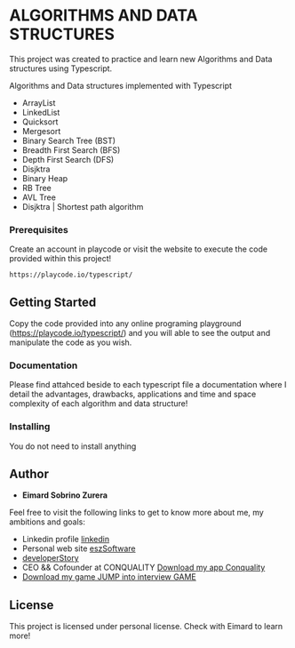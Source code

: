# ALGORITHMS AND DATA STRUCTURES

This project was created to practice and learn new Algorithms and Data structures using Typescript.

Algorithms and Data structures implemented with Typescript
- ArrayList
- LinkedList
- Quicksort
- Mergesort
- Binary Search Tree (BST)
- Breadth First Search (BFS)
- Depth First Search (DFS) 
- Disjktra
- Binary Heap
- RB Tree
- AVL Tree
- Disjktra | Shortest path algorithm


### Prerequisites
Create an account in playcode or visit the website to execute the code provided within this project! 

```
https://playcode.io/typescript/

```

## Getting Started
Copy the code provided into any online programing playground (https://playcode.io/typescript/) and you will able to see the output and manipulate the code as you wish.

### Documentation
Please find attahced beside to each typescript file a documentation where I detail the advantages, drawbacks, applications and time and space complexity of each algorithm and data structure!

### Installing
You do not need to install anything

## Author

* **Eimard Sobrino Zurera** 

Feel free to visit the following links to get to know more about me, my ambitions and goals:

- Linkedin profile [linkedin](linkedin.com/in/eimardsobrinozurera) 
- Personal web site [eszSoftware](https://eimardsobrinozurera.com/#/home) 
- [developerStory](https://stackoverflow.com/story/eimard) 
- CEO && Cofounder at CONQUALITY [Download my app Conquality](https://play.google.com/store/apps/details?id=com.eszsoftware.conquality) 
- [Download my game JUMP into interview GAME](https://play.google.com/store/apps/details?id=com.jumptipgame) 

## License

This project is licensed under personal license. Check with Eimard to learn more!





